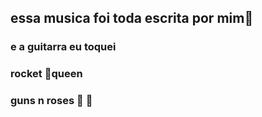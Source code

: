 ## essa musica foi toda escrita por mim:guitar:

### e a guitarra eu toquei

### rocket :rocket:queen

### guns n roses :gun:       :rose:









